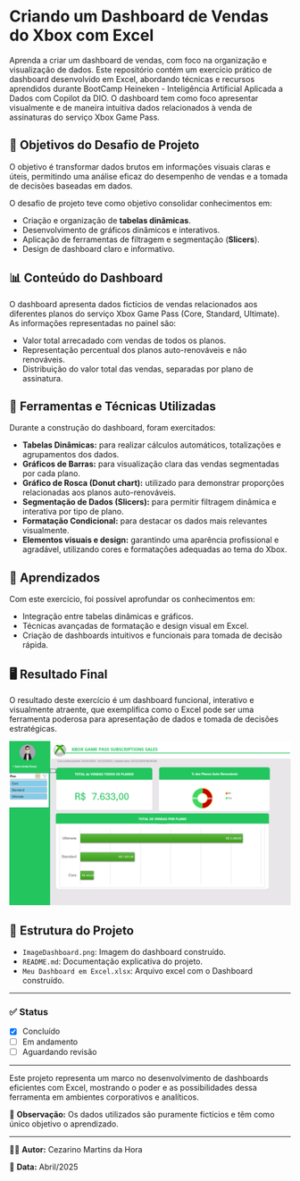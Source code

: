 # Criando um Dashboard de Vendas do Xbox com Excel

Aprenda a criar um dashboard de vendas, com foco na organização e visualização de dados.
Este repositório contém um exercício prático de dashboard desenvolvido em Excel, abordando técnicas e recursos aprendidos durante BootCamp Heineken - Inteligência Artificial Aplicada a Dados com Copilot da DIO. O dashboard tem como foco apresentar visualmente e de maneira intuitiva dados relacionados à venda de assinaturas do serviço Xbox Game Pass.

## 📌 Objetivos do Desafio de Projeto

O objetivo é transformar dados brutos em informações visuais claras e úteis, permitindo uma análise eficaz do desempenho de vendas e a tomada de decisões baseadas em dados.

O desafio de projeto teve como objetivo consolidar conhecimentos em:

- Criação e organização de **tabelas dinâmicas**.
- Desenvolvimento de gráficos dinâmicos e interativos.
- Aplicação de ferramentas de filtragem e segmentação (**Slicers**).
- Design de dashboard claro e informativo.

## 📊 Conteúdo do Dashboard

O dashboard apresenta dados fictícios de vendas relacionados aos diferentes planos do serviço Xbox Game Pass (Core, Standard, Ultimate). As informações representadas no painel são:

- Valor total arrecadado com vendas de todos os planos.
- Representação percentual dos planos auto-renováveis e não renováveis.
- Distribuição do valor total das vendas, separadas por plano de assinatura.

## 🚀 Ferramentas e Técnicas Utilizadas

Durante a construção do dashboard, foram exercitados:

- **Tabelas Dinâmicas:** para realizar cálculos automáticos, totalizações e agrupamentos dos dados.
- **Gráficos de Barras:** para visualização clara das vendas segmentadas por cada plano.
- **Gráfico de Rosca (Donut chart):** utilizado para demonstrar proporções relacionadas aos planos auto-renováveis.
- **Segmentação de Dados (Slicers):** para permitir filtragem dinâmica e interativa por tipo de plano.
- **Formatação Condicional:** para destacar os dados mais relevantes visualmente.
- **Elementos visuais e design:** garantindo uma aparência profissional e agradável, utilizando cores e formatações adequadas ao tema do Xbox.

## 🔧 Aprendizados

Com este exercício, foi possível aprofundar os conhecimentos em:

- Integração entre tabelas dinâmicas e gráficos.
- Técnicas avançadas de formatação e design visual em Excel.
- Criação de dashboards intuitivos e funcionais para tomada de decisão rápida.

## 🖥️ Resultado Final

O resultado deste exercício é um dashboard funcional, interativo e visualmente atraente, que exemplifica como o Excel pode ser uma ferramenta poderosa para apresentação de dados e tomada de decisões estratégicas.

![Dashboard Preview](ImageDashboard.png)

## 📁 Estrutura do Projeto

- `ImageDashboard.png`: Imagem do dashboard construído.
- `README.md`: Documentação explicativa do projeto.
- `Meu Dashboard em Excel.xlsx`: Arquivo excel com o Dashboard construído. 

---

### ✅ Status

- [x] Concluído
- [ ] Em andamento
- [ ] Aguardando revisão

---

Este projeto representa um marco no desenvolvimento de dashboards eficientes com Excel, mostrando o poder e as possibilidades dessa ferramenta em ambientes corporativos e analíticos.

📌 **Observação:** Os dados utilizados são puramente fictícios e têm como único objetivo o aprendizado.

---

🧑‍💻 **Autor:** Cezarino Martins da Hora

📅 **Data:** Abril/2025

